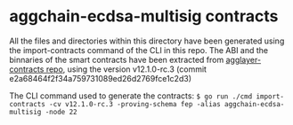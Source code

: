 # aggchain-ecdsa-multisig contracts

All the files and directories within this directory have been generated using the import-contracts command of the CLI in this repo.
The ABI and the binnaries of the smart contracts have been extracted from [agglayer-contracts repo](https://github.com/agglayer/agglayer-contracts.git), using the version v12.1.0-rc.3 (commit e2a68464f2f34a759731089ed26d2769fce1c2d3)

The CLI command used to generate the contracts: `$ go run ./cmd import-contracts -cv v12.1.0-rc.3 -proving-schema fep -alias aggchain-ecdsa-multisig -node 22`
